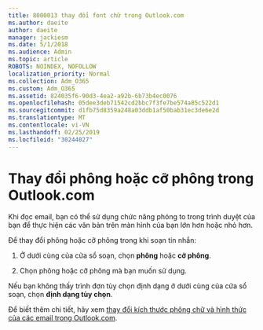```yaml
---
title: 8000013 thay đổi font chữ trong Outlook.com
ms.author: daeite
author: daeite
manager: jackiesm
ms.date: 5/1/2018
ms.audience: Admin
ms.topic: article
ROBOTS: NOINDEX, NOFOLLOW
localization_priority: Normal
ms.collection: Adm_O365
ms.custom: Adm_O365
ms.assetid: 824035f6-90d3-4ea2-a92b-6b73b4ec0076
ms.openlocfilehash: 05dee3deb71542cd2bbc7f3fe7be574a85c522d1
ms.sourcegitcommit: d1fb75d8359a248a03ddb1af50bab31ec3de6e2d
ms.translationtype: MT
ms.contentlocale: vi-VN
ms.lasthandoff: 02/25/2019
ms.locfileid: "30244027"
---
```

# <a name="change-font-or-font-size-in-outlookcom"></a>Thay đổi phông hoặc cỡ phông trong Outlook.com

Khi đọc email, bạn có thể sử dụng chức năng phóng to trong trình duyệt của bạn để thực hiện các văn bản trên màn hình của bạn lớn hơn hoặc nhỏ hơn.
  
Để thay đổi phông hoặc cỡ phông trong khi soạn tin nhắn:
  
1. Ở dưới cùng của cửa sổ soạn, chọn **phông** hoặc **cỡ phông**.
    
2. Chọn phông hoặc cỡ phông mà bạn muốn sử dụng.
    
Nếu bạn không thấy trình đơn tùy chọn định dạng ở dưới cùng của cửa sổ soạn, chọn **định dạng tùy chọn**.
  
Để biết thêm chi tiết, hãy xem [thay đổi kích thước phông chữ và hình thức của các email trong Outlook.com](https://go.microsoft.com/fwlink/p/?linkid=873130).
  

